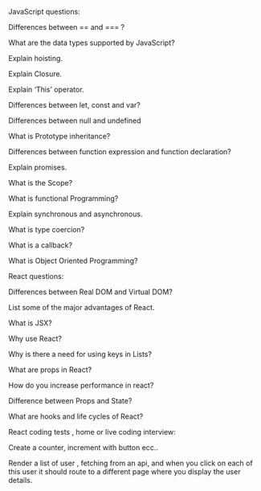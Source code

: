 JavaScript questions:

Differences between == and === ?

What are the data types supported by JavaScript?

Explain hoisting.

Explain Closure.

Explain ‘This’ operator.

Differences between let, const and var?

Differences between null and undefined

What is Prototype inheritance?

Differences between function expression and function declaration?

Explain promises.

What is the Scope?

What is functional Programming?

Explain synchronous and asynchronous.

What is type coercion?

What is a callback?

What is Object Oriented Programming?

React questions:

Differences between Real DOM and Virtual DOM?

List some of the major advantages of React.

What is JSX?

Why use React?

Why is there a need for using keys in Lists?

What are props in React?

How do you increase performance in react?

Difference between Props and State?

What are hooks and life cycles of React?
  
  

React coding tests , home or live coding interview:

Create a counter, increment with button ecc..

Render a list of user , fetching from an api, and when you click on each of this user it should route to a different page where you display the user details.


